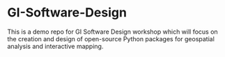 # GI-Software-Design
This is a demo repo for GI Software Design workshop which will focus on the creation and design of open-source Python packages for geospatial analysis and interactive mapping.
